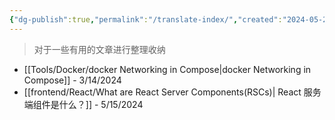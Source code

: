 ```yaml
---
{"dg-publish":true,"permalink":"/translate-index/","created":"2024-05-27T15:40:15.265+08:00","updated":"2024-05-27T15:04:12.000+08:00"}
---
```


> 对于一些有用的文章进行整理收纳
+ [[Tools/Docker/docker Networking in Compose\|docker Networking in Compose]] - 3/14/2024
+ [[frontend/React/What are React Server Components(RSCs)\| React 服务端组件是什么？]] - 5/15/2024

